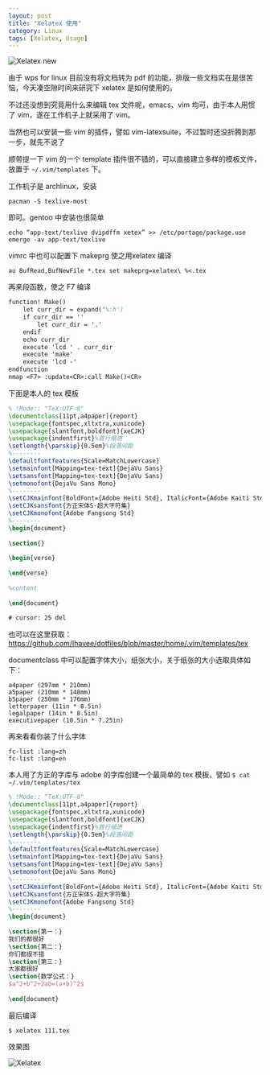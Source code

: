 ```yaml
---
layout: post
title: "Xelatex 使用"
category: Linux
tags: [Xelatex, Usage]
---
```


![Xelatex new](//cdn.09hd.com/images/2012/06/xelatex-new.png "Xelatex new")

由于 wps for linux 目前没有将文档转为 pdf 的功能，排版一些文档实在是很苦恼，今天凑空隙时间来研究下 xelatex 是如何使用的。

<!-- more -->

不过还没想到究竟用什么来编辑 tex 文件呢，emacs、vim 均可，由于本人用惯了 vim，遂在工作机子上就采用了 vim。

当然也可以安装一些 vim 的插件，譬如 vim-latexsuite，不过暂时还没折腾到那一步，就先不说了

顺带提一下 vim 的一个 template 插件很不错的，可以直接建立多样的模板文件，放置于 `~/.vim/templates` 下。

工作机子是 archlinux，安装

    pacman -S texlive-most

即可。gentoo 中安装也很简单

    echo “app-text/texlive dvipdffm xetex” >> /etc/portage/package.use
    emerge -av app-text/texlive

vimrc 中也可以配置下 makeprg 使之用xelatex 编译

```viml
au BufRead,BufNewFile *.tex set makeprg=xelatex\ %<.tex
```

再来段函数，使之 F7 编译

```tex
function! Make()
    let curr_dir = expand('%:h')
    if curr_dir == ''
        let curr_dir = '.'
    endif
    echo curr_dir
    execute 'lcd ' . curr_dir
    execute 'make'
    execute 'lcd -'
endfunction
nmap <F7> :update<CR>:call Make()<CR>
```

下面是本人的 tex 模板

```tex
% !Mode:: "TeX:UTF-8"
\documentclass[11pt,a4paper]{report}
\usepackage{fontspec,xltxtra,xunicode}
\usepackage[slantfont,boldfont]{xeCJK}
\usepackage{indentfirst}%首行缩进
\setlength{\parskip}{0.5em}%段落间距
%--------
\defaultfontfeatures{Scale=MatchLowercase}
\setmainfont[Mapping=tex-text]{DejaVu Sans}
\setsansfont[Mapping=tex-text]{DejaVu Sans}
\setmonofont{DejaVu Sans Mono}
%--------
\setCJKmainfont[BoldFont={Adobe Heiti Std}, ItalicFont={Adobe Kaiti Std}]{Adobe Song Std}
\setCJKsansfont{方正宋体S-超大字符集}
\setCJKmonofont{Adobe Fangsong Std}
%--------
\begin{document}
 
\section{}
 
\begin{verse}
 
\end{verse}
 
%content
 
\end{document}
 
# cursor: 25 del
```

也可以在这里获取：https://github.com/Ihavee/dotfiles/blob/master/home/.vim/templates/tex

documentclass 中可以配置字体大小，纸张大小，关于纸张的大小选取具体如下：

    a4paper (297mm * 210mm)
    a5paper (210mm * 148mm)
    b5paper (250mm * 176mm)
    letterpaper (11in * 8.5in)
    legalpaper (14in * 8.5in)
    executivepaper (10.5in * 7.25in)

再来看看你装了什么字体

    fc-list :lang=zh
    fc-list :lang=en

本人用了方正的字库与 adobe 的字库创建一个最简单的 tex 模板，譬如 `$ cat ~/.vim/templates/tex`

```tex
% !Mode:: "TeX:UTF-8"
\documentclass[11pt,a4paper]{report}
\usepackage{fontspec,xltxtra,xunicode}
\usepackage[slantfont,boldfont]{xeCJK}
\usepackage{indentfirst}%首行缩进
\setlength{\parskip}{0.5em}%段落间距
%--------
\defaultfontfeatures{Scale=MatchLowercase}
\setmainfont[Mapping=tex-text]{DejaVu Sans}
\setsansfont[Mapping=tex-text]{DejaVu Sans}
\setmonofont{DejaVu Sans Mono}
%--------
\setCJKmainfont[BoldFont={Adobe Heiti Std}, ItalicFont={Adobe Kaiti Std}]{Adobe Song Std}
\setCJKsansfont{方正宋体S-超大字符集}
\setCJKmonofont{Adobe Fangsong Std}
%--------
\begin{document}
 
\section{第一：}
我们的都很好
\section{第二：}
你们都很不错
\section{第三：}
大家都很好
\section{数学公式：}
$a^2+b^2+2ab=(a+b)^2$
 
\end{document}
```

最后编译

    $ xelatex 111.tex

效果图

![Xelatex](//cdn.09hd.com/images/2012/06/xelatex.png "Xelatex")
